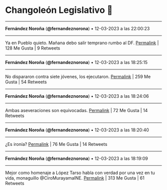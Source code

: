 # Changoleón Legislativo 🙈
*****
**Fernández Noroña** (**@fernandeznorona**) • 12-03-2023 a las 22:00:23
*****
Ya en Pueblo quieto. Mañana debo salir temprano rumbo al DF.
[Permalink](https://twitter.com/fernandeznorona/status/1635158845067767808) | 128 Me Gusta | 9 Retweets
*****
**Fernández Noroña** (**@fernandeznorona**) • 12-03-2023 a las 18:25:15
*****
No dispararon contra siete jóvenes, los ejecutaron.
[Permalink](https://twitter.com/fernandeznorona/status/1635104706556223490) | 259 Me Gusta | 54 Retweets
*****
**Fernández Noroña** (**@fernandeznorona**) • 12-03-2023 a las 18:24:06
*****
Ambas aseveraciones son equivocadas.
[Permalink](https://twitter.com/fernandeznorona/status/1635104415698026498) | 72 Me Gusta | 14 Retweets
*****
**Fernández Noroña** (**@fernandeznorona**) • 12-03-2023 a las 18:20:40
*****
¿Es ironía?
[Permalink](https://twitter.com/fernandeznorona/status/1635103554523516930) | 76 Me Gusta | 14 Retweets
*****
**Fernández Noroña** (**@fernandeznorona**) • 12-03-2023 a las 18:19:09
*****
Mejor como homenaje a López Tarso habla con verdad por una vez en tu vida, monaguillo @CiroMurayamaINE.
[Permalink](https://twitter.com/fernandeznorona/status/1635103170245566464) | 313 Me Gusta | 61 Retweets